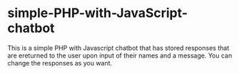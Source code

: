 # simple-PHP-with-JavaScript-chatbot
This is a simple PHP with Javascript chatbot that has stored responses that are ereturned to the user upon input of their names and a message. You can change the responses as you want.
